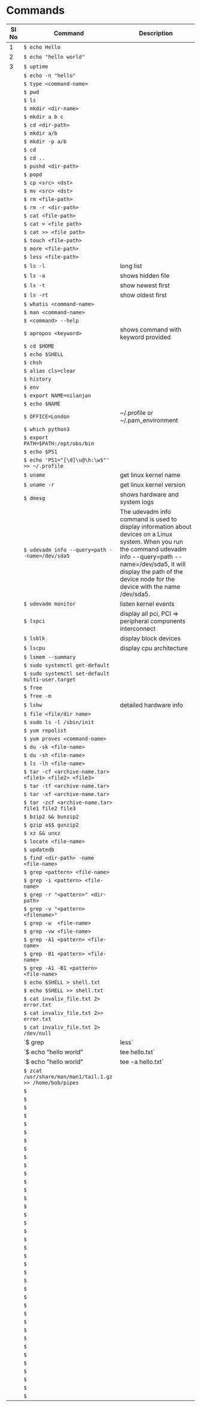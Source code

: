 # Commands

|Sl No| Command | Description|
|-----|---------|------------|
|1|`$ echo Hello`||
|2|`$ echo "hello world"`||
|3|`$ uptime`||
||`$ echo -n "hello"`||
||`$ type <command-name>`||
||`$ pwd`||
||`$ ls`||
||`$ mkdir <dir-name>`||
||`$ mkdir a b c`||
||`$ cd <dir-path>`||
||`$ mkdir a/b`||
||`$ mkdir -p a/b`||
||`$ cd`||
||`$ cd ..`||
||`$ pushd <dir-path>`||
||`$ popd`||
||`$ cp <src> <dst>`||
||`$ mv <src> <dst>`||
||`$ rm <file-path>`||
||`$ rm -r <dir-path>`||
||`$ cat <file-path>`||
||`$ cat > <file path>`||
||`$ cat >> <file path>`||
||`$ touch <file-path>`||
||`$ more <file-path>`||
||`$ less <file-path>`||
||`$ ls -l`|long list|
||`$ ls -a`|shows hidden file|
||`$ ls -t`|show newest first|
||`$ ls -rt`|show oldest first|
||`$ whatis <command-name>`||
||`$ man <command-name>`||
||`$ <command> --help`||
||`$ apropos <keyword>`|shows command with keyword provided|
||`$ cd $HOME`||
||`$ echo $SHELL`||
||`$ chsh`||
||`$ alias cls=clear`||
||`$ history`||
||`$ env`||
||`$ export NAME=nilanjan`| |
||`$ echo $NAME`||
||`$ OFFICE=London`|~/.profile or ~/.pam_environment|
||`$ which python3`||
||`$ export PATH=$PATH:/opt/obs/bin`||
||`$ echo $PS1`||
||`$ echo 'PS1="[\d]\u@\h:\w$"' >> ~/.profile`||
||`$ uname`|get linux kernel name|
||`$ uname -r`|get linux kernel version  |
||`$ dmesg`|shows hardware and system logs|
||`$ udevadm info --query=path --name=/dev/sda5`|The udevadm info command is used to display information about devices on a Linux system. When you run the command udevadm info --query=path --name=/dev/sda5, it will display the path of the device node for the device with the name /dev/sda5.|
||`$ udevadm monitor`|listen kernel events|
||`$ lspci`|display all pci, PCI => peripheral components interconnect|
||`$ lsblk`|display block devices|
||`$ lscpu`|display cpu architecture|
||`$ lsmem --summary`||
||`$ sudo systemctl get-default`||
||`$ sudo systemctl set-default multi-user.target`||
||`$ free`||
||`$ free -m`||
||`$ lshw`|detailed hardware info|
||`$ file <file/dir name>`||
||`$ sudo ls -l /sbin/init`||
||`$ yum repolist`||
||`$ yum proves <command-name>`||
||`$ du -sk <file-name>`||
||`$ du -sh <file-name>`||
||`$ ls -lh <file-name>`||
||`$ tar -cf <archive-name.tar> <file1> <file2> <file3>`||
||`$ tar -tf <archive-name.tar>`||
||`$ tar -xf <archive-name.tar>`||
||`$ tar -zcf <archive-name.tar> file1 file2 file3`||
||`$ bzip2 && bunzip2`||
||`$ gzip a$$ gunzip2`||
||`$ xz && unxz`||
||`$ locate <file-name>`||
||`$ updatedb`||
||`$ find <dir-path> -name <file-name>`||
||`$ grep <pattern> <file-name>`||
||`$ grep -i <pattern> <file-name>`||
||`$ grep -r "<pattern>" <dir-path>`||
||`$ grep -v "<pattern> <filename>"`||
||`$ grep -w  <file-name>`||
||`$ grep -vw <file-name>`||
||`$ grep -A1 <pattern> <file-name>`||
||`$ grep -B1 <pattern> <file-name>`||
||`$ grep -A1 -B1 <pattern> <file-name>`||
||`$ echo $SHELL > shell.txt`||
||`$ echo $SHELL >> shell.txt`||
||`$ cat invaliv_file.txt 2> error.txt `||
||`$ cat invaliv_file.txt 2>> error.txt`||
||`$ cat invaliv_file.txt 2> /dev/null`||
||`$ grep <pattern> <file-name> | less`||
||`$ echo "hello world" | tee hello.txt`||
||`$ echo "hello world" | tee -a hello.txt`||
||`$ zcat /usr/share/man/man1/tail.1.gz >> /home/bob/pipes`||
||`$ `||
||`$ `||
||`$ `||
||`$ `||
||`$ `||
||`$ `||
||`$ `||
||`$ `||
||`$ `||
||`$ `||
||`$ `||
||`$ `||
||`$ `||
||`$ `||
||`$ `||
||`$ `||
||`$ `||
||`$ `||
||`$ `||
||`$ `||
||`$ `||
||`$ `||
||`$ `||
||`$ `||
||`$ `||
||`$ `||
||`$ `||
||`$ `||
||`$ `||
||`$ `||
||`$ `||
||`$ `||
||`$ `||
||`$ `||
||`$ `||
||`$ `||
||`$ `||
||`$ `||
